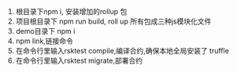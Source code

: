 1. 根目录下npm i, 安装增加的rollup 包
1. 项目根目录下 npm run build, roll up 所有包成三种js模块化文件
1. demo目录下 npm i
1. npm link,链接命令
1. 在命令行里输入rsktest compile,编译合约,确保本地全局安装了 truffle
1. 在命令行里输入rsktest migrate,部署合约